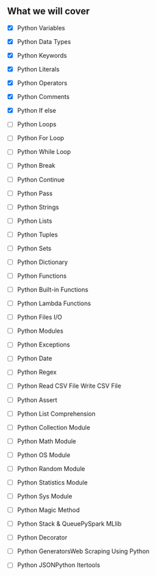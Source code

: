 ## What we will cover

- [x] Python Variables
- [x] Python Data Types
- [x] Python Keywords
- [x] Python Literals
- [x] Python Operators
- [x] Python Comments
- [x] Python If else
- [ ] Python Loops
- [ ] Python For Loop
- [ ] Python While Loop
- [ ] Python Break
- [ ] Python Continue
- [ ] Python Pass
- [ ] Python Strings
- [ ] Python Lists
- [ ] Python Tuples
- [ ] Python Sets
- [ ] Python Dictionary
- [ ] Python Functions
- [ ] Python Built-in Functions
- [ ] Python Lambda Functions
- [ ] Python Files I/O
- [ ] Python Modules
- [ ] Python Exceptions
- [ ] Python Date
- [ ] Python Regex
- [ ] Python Read CSV File 
Write CSV File
- [ ] Python Assert
- [ ] Python List Comprehension
- [ ] Python Collection Module
- [ ] Python Math Module
- [ ] Python OS Module
- [ ] Python Random Module
- [ ] Python Statistics Module
- [ ] Python Sys Module
- [ ] Python Magic Method
- [ ] Python Stack & QueuePySpark MLlib
- [ ] Python Decorator
- [ ] Python GeneratorsWeb Scraping Using Python
- [ ] Python JSONPython Itertools



